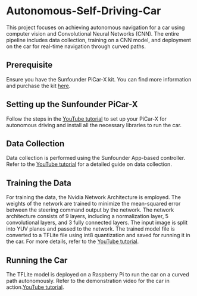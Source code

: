 # Autonomous-Self-Driving-Car
This project focuses on achieving autonomous navigation for a car using computer vision and Convolutional Neural Networks (CNN). The entire pipeline includes data collection, training on a CNN model, and deployment on the car for real-time navigation through curved paths.
## Prerequisite

Ensure you have the Sunfounder PiCar-X kit. You can find more information and purchase the kit [here](https://docs.sunfounder.com/projects/picar-x/en/latest/).

## Setting up the Sunfounder PiCar-X

Follow the steps in the [YouTube tutorial](https://youtu.be/jPuZXMkmg3U) to set up your PiCar-X for autonomous driving and install all the necessary libraries to run the car.

## Data Collection

Data collection is performed using the Sunfounder App-based controller. Refer to the [YouTube tutorial](https://youtu.be/juuhLHeTkuU) for a detailed guide on data collection.

## Training the Data

For training the data, the Nvidia Network Architecture is employed. The weights of the network are trained to minimize the mean-squared error between the steering command output by the network. The network architecture consists of 9 layers, including a normalization layer, 5 convolutional layers, and 3 fully connected layers. The input image is split into YUV planes and passed to the network. The trained model file is converted to a TFLite file using int8 quantization and saved for running it in the car. For more details, refer to the [YouTube tutorial](https://youtu.be/hHS9kKMIwBE).

## Running the Car

The TFLite model is deployed on a Raspberry Pi to run the car on a curved path autonomously. Refer to the demonstration video for the car in action.[YouTube tutorial](https://youtu.be/zrZDC2Kofmw).



